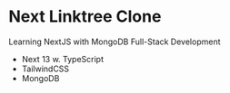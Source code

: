 # Next Linktree Clone

Learning NextJS with MongoDB Full-Stack Development

- Next 13 w. TypeScript
- TailwindCSS
- MongoDB